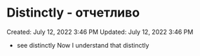 # Distinctly - отчетливо

Created: July 12, 2022 3:46 PM
Updated: July 12, 2022 3:46 PM

- see distinctly Now I understand that distinctly